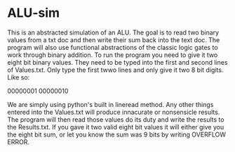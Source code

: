 # ALU-sim
This is an abstracted simulation of an ALU. The goal is to read two binary values from a txt doc and then write their sum back into the text doc. The program will also use functional abstractions of the classic logic gates to work through binary addition. 
To run the program you need to give it two eight bit binary values. They need to be typed into the first and second lines of Values.txt. 
Only type the first twwo lines and only give it two 8 bit digits. Like so: 

00000001
00000010

We are simply using python's built in lineread method. 
Any other things entered into the Values.txt will produce innacurate or nonsensicle results. 
The program will then read those values do its duty and write the results to the Results.txt. 
If you gave it two valid eight bit values it will either give you the eight bit sum, or let you know the sum was 9 bits by writing OVERFLOW ERROR. 